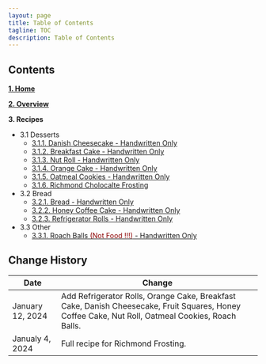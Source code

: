 ```yaml
---
layout: page
title: Table of Contents
tagline: TOC
description: Table of Contents
---
```


## Contents

**[1. Home](index.md)**

**[2. Overview](overview.md)**

**3. Recipes**

  * 3.1 Desserts
      * [3.1.1. Danish Cheesecake - Handwritten Only](./recipes/desserts/danishcheesecake.md)
      * [3.1.2. Breakfast Cake - Handwritten Only](./recipes/desserts/breakfastcake.md)
      * [3.1.3. Nut Roll - Handwritten Only](./recipes/desserts/nutroll.md)
      * [3.1.4. Orange Cake - Handwritten Only](./recipes/desserts/orangecake.md)
      * [3.1.5. Oatmeal Cookies - Handwritten Only](./recipes/desserts/orangecake.md)
      * [3.1.6. Richmond Cholocalte Frosting](./recipes/desserts/richmond.md)
  * 3.2 Bread
      * [3.2.1. Bread - Handwritten Only](./recipes/bread/bread.md)
      * [3.2.2. Honey Coffee Cake - Handwritten Only](./recipes/bread/honeycoffeecake.md)
      * [3.2.3. Refrigerator Rolls - Handwritten Only](./recipes/bread/refrigrolls.md)
  * 3.3 Other
      * [3.3.1. Roach Balls <font color=darkred>(Not Food !!!)</font> - Handwritten Only](./recipes/other/roachballs.md)


## Change History

Date | Change
---|---
January 12, 2024 | Add Refrigerator Rolls, Orange Cake, Breakfast Cake, Danish Cheesecake, Fruit Squares, Honey Coffee Cake, Nut Roll, Oatmeal Cookies, Roach Balls.
Janualy 4, 2024 | Full recipe for Richmond Frosting.
